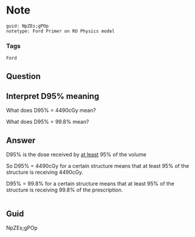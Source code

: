 # Note
```
guid: NpZEs;gPOp
notetype: Ford Primer on RO Physics model
```

### Tags
```
Ford
```

## Question
<h2>Interpret D95% meaning</h2><div><p>What does D95% = 4490cGy mean?</p>
<p>What does D95% = 99.8% mean?</p></div>

## Answer
<section>
<p>D95% is the dose received by <u>​at least</u> 95% of the volume
</p>
<p>So D95% = 4490cGy for a certain structure means that at least 95% of the structure is receiving 4490cGy.</p>
<p>D95% = 99.8% for a certain structure means that at least 95% of the structure is receiving 99.8% of the prescription.</p>
<p><img alt="" src="9847577A-A527-4FE8-9897-0DCFCD0B1A39.png"></p>

</section>

## Guid
NpZEs;gPOp
